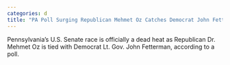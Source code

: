 ```yaml
---
categories: d
title: "PA Poll Surging Republican Mehmet Oz Catches Democrat John Fetterman in Senate Race"
---
```

Pennsylvania’s U.S. Senate race is officially a dead heat as Republican Dr. Mehmet Oz is tied with Democrat Lt. Gov. John Fetterman, according to a poll. 
